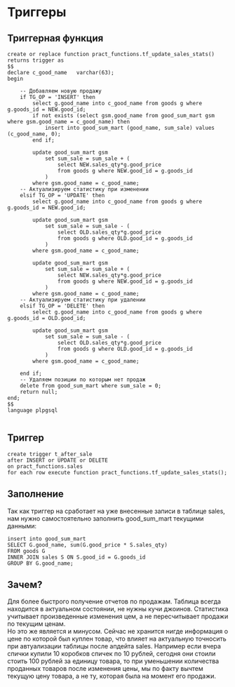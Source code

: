 # Триггеры
## Триггерная функция
```pgsql
create or replace function pract_functions.tf_update_sales_stats()
returns trigger as 
$$
declare c_good_name   varchar(63);
begin 
	
	-- Добавляем новую продажу
	if TG_OP = 'INSERT' then
		select g.good_name into c_good_name from goods g where g.goods_id = NEW.good_id;
		if not exists (select gsm.good_name from good_sum_mart gsm where gsm.good_name = c_good_name) then  
			insert into good_sum_mart (good_name, sum_sale) values (c_good_name, 0);
		end if;
	
		update good_sum_mart gsm
			set sum_sale = sum_sale + (
				select NEW.sales_qty*g.good_price 
				from goods g where NEW.good_id = g.goods_id
			) 
		where gsm.good_name = c_good_name;
	-- Актуализируем статистику при изменении
	elsif TG_OP = 'UPDATE' then
		select g.good_name into c_good_name from goods g where g.goods_id = NEW.good_id;
	
		update good_sum_mart gsm
			set sum_sale = sum_sale - (
				select OLD.sales_qty*g.good_price 
				from goods g where OLD.good_id = g.goods_id
			) 
		where gsm.good_name = c_good_name;
	
		update good_sum_mart gsm
			set sum_sale = sum_sale + (
				select NEW.sales_qty*g.good_price 
				from goods g where NEW.good_id = g.goods_id
			) 
		where gsm.good_name = c_good_name;
	-- Актуализируем статистику при удалении
	elsif TG_OP = 'DELETE' then
		select g.good_name into c_good_name from goods g where g.goods_id = OLD.good_id;
	
		update good_sum_mart gsm
			set sum_sale = sum_sale - (
				select OLD.sales_qty*g.good_price 
				from goods g where OLD.good_id = g.goods_id
			) 
		where gsm.good_name = c_good_name;
	
	end if;
	-- Удаляем позиции по которым нет продаж
	delete from good_sum_mart where sum_sale = 0;
	return null;
end;
$$
language plpgsql


```
## Триггер
```pgsql
create trigger t_after_sale
after INSERT or UPDATE or DELETE
on pract_functions.sales 
for each row execute function pract_functions.tf_update_sales_stats();
```
## Заполнение
Так как триггер на сработает на уже внесенные записи в таблице sales, нам нужно самостоятельно заполнить good_sum_mart текущими данными:
```pgsql
insert into good_sum_mart
SELECT G.good_name, sum(G.good_price * S.sales_qty)
FROM goods G
INNER JOIN sales S ON S.good_id = G.goods_id
GROUP BY G.good_name;
```
## Зачем?
Для более быстрого получение отчетов по продажам. Таблица всегда находится в актуальном состоянии, не нужны кучи джоинов. Статистика учитывает произведенные изменения цем, а не пересчитывает продажи по текущим ценам.  
Но это же является и минусом. Сейчас не хранится нигде информация о цене по которой был куплен товар, что влияет на актуальную точносить при автуализации таблицы после апдейта sales. Например если вчера спички купили 10 коробков спичек по 10 рублей, сегодня они стоили стоить 100 рублей за единицу товара, то при уменьшении количества проданных товаров после изменения цены, мы по факту вычтем текущую цену товара, а не ту, которая была на момент его продажи.